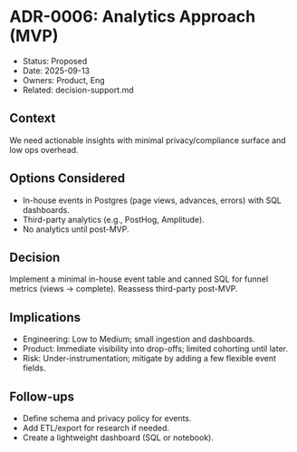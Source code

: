 # ADR-0006: Analytics Approach (MVP)

- Status: Proposed
- Date: 2025-09-13
- Owners: Product, Eng
- Related: decision-support.md

## Context
We need actionable insights with minimal privacy/compliance surface and low ops overhead.

## Options Considered
- In-house events in Postgres (page views, advances, errors) with SQL dashboards.
- Third-party analytics (e.g., PostHog, Amplitude).
- No analytics until post-MVP.

## Decision
Implement a minimal in-house event table and canned SQL for funnel metrics (views → complete). Reassess third-party post-MVP.

## Implications
- Engineering: Low to Medium; small ingestion and dashboards.
- Product: Immediate visibility into drop-offs; limited cohorting until later.
- Risk: Under-instrumentation; mitigate by adding a few flexible event fields.

## Follow-ups
- Define schema and privacy policy for events.
- Add ETL/export for research if needed.
- Create a lightweight dashboard (SQL or notebook).

